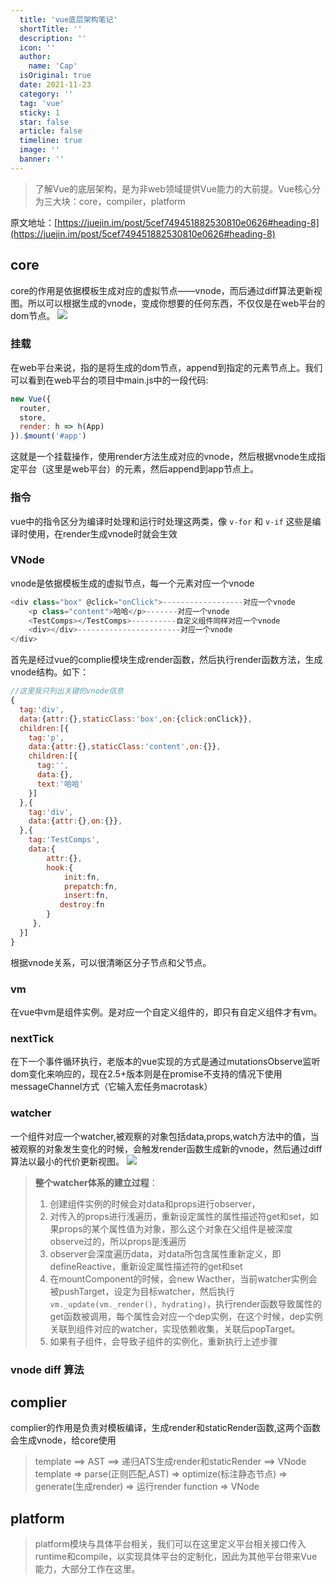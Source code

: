 ```yaml
---
  title: 'vue底层架构笔记'
  shortTitle: ''
  description: ''
  icon: ''
  author:
    name: 'Cap'
  isOriginal: true
  date: 2021-11-23
  category: ''
  tag: 'vue'
  sticky: 1
  star: false
  article: false
  timeline: true
  image: ''
  banner: ''
---
```


  > 了解Vue的底层架构，是为非web领域提供Vue能力的大前提。Vue核心分为三大块：core，compiler，platform

原文地址：[https://juejin.im/post/5cef749451882530810e0626#heading-8](https://juejin.im/post/5cef749451882530810e0626#heading-8)
## core
core的作用是依据模板生成对应的虚拟节点——vnode，而后通过diff算法更新视图。所以可以根据生成的vnode，变成你想要的任何东西，不仅仅是在web平台的dom节点。
![](https://cdn.nlark.com/yuque/0/2019/png/297368/1560759707817-e6b12cd5-3e82-4495-9846-3f7b5c9e324b.png#height=259&id=BmMCi&originHeight=259&originWidth=789&originalType=binary&ratio=1&rotation=0&showTitle=false&size=0&status=done&style=none&title=&width=789)
### 挂载
在web平台来说，指的是将生成的dom节点，append到指定的元素节点上。我们可以看到在web平台的项目中main.js中的一段代码:

```javascript
new Vue({
  router,
  store,
  render: h => h(App)
}).$mount('#app')
```
这就是一个挂载操作，使用render方法生成对应的vnode，然后根据vnode生成指定平台（这里是web平台）的元素，然后append到app节点上。
### 指令
vue中的指令区分为编译时处理和运行时处理这两类，像 `v-for` 和 `v-if` 这些是编译时使用，在render生成vnode时就会生效
### VNode
vnode是依据模板生成的虚拟节点，每一个元素对应一个vnode

```javascript
<div class="box" @click="onClick">------------------对应一个vnode
    <p class="content">哈哈</p>-------对应一个vnode
    <TestComps></TestComps>----------自定义组件同样对应一个vnode
    <div></div>-----------------------对应一个vnode
</div>
```

首先是经过vue的complie模块生成render函数，然后执行render函数方法，生成vnode结构。如下：

```javascript
//这里我只列出关键的vnode信息
{
  tag:'div',
  data:{attr:{},staticClass:'box',on:{click:onClick}},
  children:[{
    tag:'p',
    data:{attr:{},staticClass:'content',on:{}},
    children:[{
      tag:'',
      data:{},
      text:'哈哈'
    }]
  },{
    tag:'div',
    data:{attr:{},on:{}},
  },{
    tag:'TestComps',
    data:{
        attr:{},
        hook:{
            init:fn,           
            prepatch:fn,
            insert:fn,
           destroy:fn
        }
     },
  }]  
}

```

根据vnode关系，可以很清晰区分子节点和父节点。
### vm
在vue中vm是组件实例。是对应一个自定义组件的，即只有自定义组件才有vm。
### nextTick
在下一个事件循环执行，老版本的vue实现的方式是通过mutationsObserve监听dom变化来响应的，现在2.5+版本则是在promise不支持的情况下使用messageChannel方式（它输入宏任务macrotask）
### watcher
一个组件对应一个watcher,被观察的对象包括data,props,watch方法中的值，当被观察的对象发生变化的时候，会触发render函数生成新的vnode，然后通过diff算法以最小的代价更新视图。
![](https://cdn.nlark.com/yuque/0/2019/webp/297368/1560765258435-1ea9f026-aede-4a67-ae1e-c40de9771637.webp#height=250&id=C3l8y&originHeight=250&originWidth=780&originalType=binary&ratio=1&rotation=0&showTitle=false&size=0&status=done&style=none&title=&width=780)

> **整个watcher体系的建立过程**：
> 1. 创建组件实例的时候会对data和props进行observer，
> 2. 对传入的props进行浅遍历，重新设定属性的属性描述符get和set，如果props的某个属性值为对象，那么这个对象在父组件是被深度observe过的，所以props是浅遍历
> 3. observer会深度遍历data，对data所包含属性重新定义，即defineReactive，重新设定属性描述符的get和set
> 4. 在mountComponent的时候，会new Wacther，当前watcher实例会被pushTarget，设定为目标watcher，然后执行`vm._update(vm._render(), hydrating)`，执行render函数导致属性的get函数被调用，每个属性会对应一个dep实例，在这个时候，dep实例关联到组件对应的watcher，实现依赖收集，关联后popTarget。
> 5. 如果有子组件，会导致子组件的实例化，重新执行上述步骤
> 


### vnode diff 算法

## complier
complier的作用是负责对模板编译，生成render和staticRender函数,这两个函数会生成vnode，给core使用
> template ==> AST ==> 递归ATS生成render和staticRender ==> VNode
> template => parse(正则匹配,AST) => optimize(标注静态节点) => generate(生成render) => 运行render function => VNode


## platform
> platform模块与具体平台相关，我们可以在这里定义平台相关接口传入runtime和compile，以实现具体平台的定制化，因此为其他平台带来Vue能力，大部分工作在这里。


